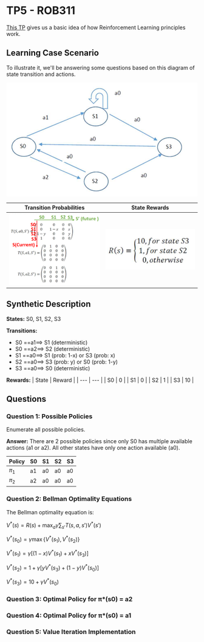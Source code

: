 # TP5 - ROB311
[This TP](ROB311%20-%20RL.pdf) gives us a basic idea of how Reinforcement Learning principles work.

## Learning Case Scenario
To illustrate it, we'll be answering some questions based on this diagram of state transition and actions.

![State Action Diagram](StateAction_diagram.png)

| Transition Probabilities | State Rewards |
| --- | --- |
| ![](TransitionProbabilities.png) | ![](Reward.png) |

## Synthetic Description

**States:** S0, S1, S2, S3

**Transitions:**
- S0 ==a1==> S1 (deterministic)
- S0 ==a2==> S2 (deterministic)
- S1 ==a0==> S1 (prob: 1-x) or S3 (prob: x)
- S2 ==a0==> S3 (prob: y) or S0 (prob: 1-y)
- S3 ==a0==> S0 (deterministic)

**Rewards:**
| State | Reward |
| --- | --- |
| S0 | 0 |
| S1 | 0 |
| S2 | 1 |
| S3 | 10 |

## Questions

### Question 1: Possible Policies

Enumerate all possible policies.

**Answer:** There are 2 possible policies since only S0 has multiple available actions (a1 or a2). All other states have only one action available (a0).

| Policy | S0 | S1 | S2 | S3 |
| --- | --- | --- | --- | --- |
| $\pi_1$ | a1 | a0 | a0 | a0 |
| $\pi_2$ | a2 | a0 | a0 | a0 |

### Question 2: Bellman Optimality Equations

The Bellman optimality equation is:

$V^*(s) = R(s) + \max_a \gamma \sum_{s'} T(s,a,s') V^*(s')$

$V^*(s_0) = \gamma \max\{V^*(s_1), V^*(s_2)\}$

$V^*(s_1) = \gamma [(1-x) V^*(s_1) + x V^*(s_3)]$

$V^*(s_2) = 1 + \gamma [y V^*(s_3) + (1-y) V^*(s_0)]$

$V^*(s_3) = 10 + \gamma V^*(s_0)$

### Question 3: Optimal Policy for π*(s0) = a2

### Question 4: Optimal Policy for π*(s0) = a1

### Question 5: Value Iteration Implementation
